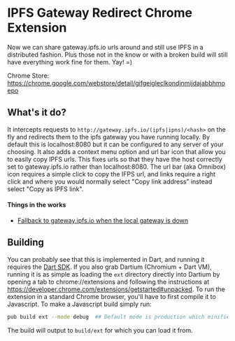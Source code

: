 IPFS Gateway Redirect Chrome Extension
======================================
Now we can share gateway.ipfs.io urls around and still use IPFS in a distributed
fashion. Plus those not in the know or with a broken build will still have
everything work fine for them. Yay! =)  

Chrome Store: https://chrome.google.com/webstore/detail/gifgeigleclkondjnmijdajabbhmoepo

What's it do?
-------------
It intercepts requests to ```http://gateway.ipfs.io/(ipfs|ipns)/<hash>``` on the
fly and redirects them to the ipfs gateway you have running locally. By default this
is localhost:8080 but it can be configured to any server of your choosing. 
It also adds a context menu option and url bar icon that allow you
to easily copy IPFS urls. This fixes urls so that they have the host correctly
set to gateway.ipfs.io rather than localhost:8080. The url bar (aka Omnibox) icon 
requires a simple click to copy the IFPS url, and links require a right click
and where you would normally select "Copy link address" instead select "Copy as IPFS link".

#### Things in the works
* [Fallback to gateway.ipfs.io when the local gateway is down](https://github.com/dylanPowers/ipfs-chrome-extension/issues/2)

Building
--------
You can probably see that this is implemented in Dart, and running it requires
the [Dart SDK](https://www.dartlang.org/tools/download.html). 
If you also grab Dartium (Chromium + Dart VM), running it is as simple
as loading the ```ext``` directory directly into Dartium by opening a tab to 
chrome://extensions and following the instructions
at https://developer.chrome.com/extensions/getstarted#unpacked. 
To run the extension in a standard Chrome browser, you'll have to first compile
it to Javascript. To make a Javascript build simply run:
```sh
pub build ext --mode debug  ## Default mode is production which minifies the JS
```
The build will output to ```build/ext``` for which you can load it from.

